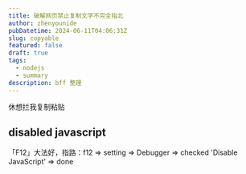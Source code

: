 ```yaml
---
title: 破解网页禁止复制文字不完全指北
author: zhenyounide
pubDatetime: 2024-06-11T04:06:31Z
slug: copyable
featured: false
draft: true
tags:
  - nodejs
  - summary
description: bff 整理
---
```


休想拦我复制粘贴

## disabled javascript

「F12」大法好，指路：f12 => setting => Debugger => checked 'Disable JavaScript' => done
